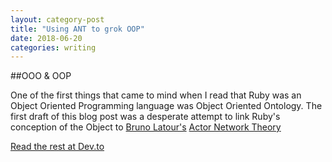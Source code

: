 ```yaml
---
layout: category-post
title: "Using ANT to grok OOP"
date: 2018-06-20
categories: writing
---
```


##OOO & OOP

One of the first things that came to mind when I read that Ruby was an Object Oriented Programming language was Object Oriented Ontology. The first draft of this blog post was a desperate attempt to link Ruby's conception of the Object to [Bruno Latour's](https://en.wikipedia.org/wiki/Bruno_Latour) [Actor Network Theory](https://www.youtube.com/watch?v=X2YYxS6D-mI)

[Read the rest at Dev.to](https://dev.to/jaybeekeeper/using-ant-to-grok-oop-18jn)
